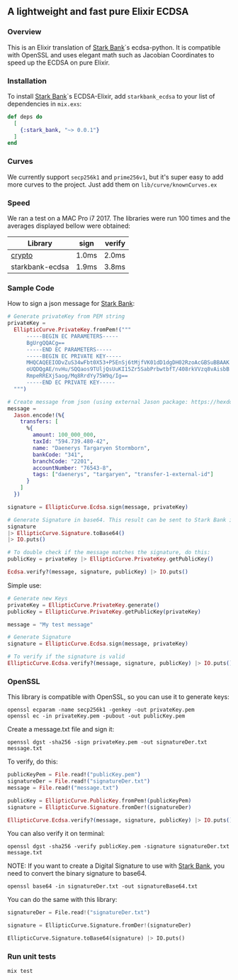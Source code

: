 ## A lightweight and fast pure Elixir ECDSA

### Overview

This is an Elixir translation of [Stark Bank]\`s ecdsa-python. It is compatible with OpenSSL and uses elegant math such as Jacobian Coordinates to speed up the ECDSA on pure Elixir.

### Installation

To install [Stark Bank]\`s ECDSA-Elixir, add `starkbank_ecdsa` to your list of dependencies in `mix.exs`:

```elixir
def deps do
  [
    {:stark_bank, "~> 0.0.1"}
  ]
end
```

### Curves

We currently support `secp256k1` and `prime256v1`, but it's super easy to add more curves to the project. Just add them on `lib/curve/knownCurves.ex`

### Speed

We ran a test on a MAC Pro i7 2017. The libraries were run 100 times and the averages displayed bellow were obtained:

| Library            | sign          | verify  |
| ------------------ |:-------------:| -------:|
| [crypto]           |     1.0ms     |  2.0ms  |
| starkbank-ecdsa    |     1.9ms     |  3.8ms  |

### Sample Code

How to sign a json message for [Stark Bank]:

```elixir
# Generate privateKey from PEM string
privateKey =
  EllipticCurve.PrivateKey.fromPem!("""
      -----BEGIN EC PARAMETERS-----
      BgUrgQQACg==
      -----END EC PARAMETERS-----
      -----BEGIN EC PRIVATE KEY-----
      MHQCAQEEIODvZuS34wFbt0X53+P5EnSj6tMjfVK01dD1dgDH02RzoAcGBSuBBAAK
      oUQDQgAE/nvHu/SQQaos9TUljQsUuKI15Zr5SabPrbwtbfT/408rkVVzq8vAisbB
      RmpeRREXj5aog/Mq8RrdYy75W9q/Ig==
      -----END EC PRIVATE KEY-----
  """)

# Create message from json (using external Jason package: https://hexdocs.pm/jason/Jason.html)
message =
  Jason.encode!(%{
    transfers: [
      %{
        amount: 100_000_000,
        taxId: "594.739.480-42",
        name: "Daenerys Targaryen Stormborn",
        bankCode: "341",
        branchCode: "2201",
        accountNumber: "76543-8",
        tags: ["daenerys", "targaryen", "transfer-1-external-id"]
      }
    ]
  })

signature = EllipticCurve.Ecdsa.sign(message, privateKey)

# Generate Signature in base64. This result can be sent to Stark Bank in the request header as the Digital-Signature parameter.
signature
|> EllipticCurve.Signature.toBase64()
|> IO.puts()

# To double check if the message matches the signature, do this:
publicKey = privateKey |> EllipticCurve.PrivateKey.getPublicKey()

Ecdsa.verify?(message, signature, publicKey) |> IO.puts()
```

Simple use:

```elixir
# Generate new Keys
privateKey = EllipticCurve.PrivateKey.generate()
publicKey = EllipticCurve.PrivateKey.getPublicKey(privateKey)

message = "My test message"

# Generate Signature
signature = EllipticCurve.Ecdsa.sign(message, privateKey)

# To verify if the signature is valid
EllipticCurve.Ecdsa.verify?(message, signature, publicKey) |> IO.puts()
```

### OpenSSL

This library is compatible with OpenSSL, so you can use it to generate keys:

```
openssl ecparam -name secp256k1 -genkey -out privateKey.pem
openssl ec -in privateKey.pem -pubout -out publicKey.pem
```

Create a message.txt file and sign it:

```
openssl dgst -sha256 -sign privateKey.pem -out signatureDer.txt message.txt
```

To verify, do this:

```elixir
publicKeyPem = File.read!("publicKey.pem")
signatureDer = File.read!("signatureDer.txt")
message = File.read!("message.txt")

publicKey = EllipticCurve.PublicKey.fromPem!(publicKeyPem)
signature = EllipticCurve.Signature.fromDer!(signatureDer)

EllipticCurve.Ecdsa.verify?(message, signature, publicKey) |> IO.puts()
```

You can also verify it on terminal:

```
openssl dgst -sha256 -verify publicKey.pem -signature signatureDer.txt message.txt
```

NOTE: If you want to create a Digital Signature to use with [Stark Bank], you need to convert the binary signature to base64.

```
openssl base64 -in signatureDer.txt -out signatureBase64.txt
```

You can do the same with this library:
 
```python
signatureDer = File.read!("signatureDer.txt")

signature = EllipticCurve.Signature.fromDer!(signatureDer)

EllipticCurve.Signature.toBase64(signature) |> IO.puts()
```

### Run unit tests

```
mix test
```


[crypto]: https://elixir-lang.org/getting-started/erlang-libraries.html#the-crypto-module
[Stark Bank]: https://starkbank.com
